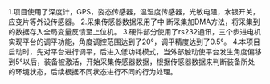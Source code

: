 1.项目使用了深度计，GPS，姿态传感器，温湿度传感器，光敏电阻，水银开关，应变片等外设传感器。
2.采集传感器数据采用了中 断采集加DMA方法，将采集到的数据存入全局变量反馈至上位机。
3.硬件部分使用了rs232通讯，三个步进电机实现平台的调平功能，角度调控范围达到了20°，调平精度达到了0.5°。
4.本项目启动时，先对平台进行调平，后进入低功耗模式，当外部触动使平台发生角度偏移到5°以后，装备被激活，开始采集传感器数据，根据传感器数据来判断装备所处的环境状态，后续根据不同状态进行不同的行为处理。
